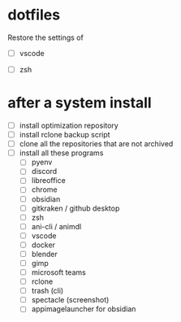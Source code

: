 # dotfiles
Restore the settings of

- [ ] vscode
- [ ] zsh


# after a system install
- [ ] install optimization repository 
- [ ] install rclone backup script
- [ ] clone all the repositories that are not archived
- [ ] install all these programs
  - [ ] pyenv
  - [ ] discord
  - [ ] libreoffice
  - [ ] chrome
  - [ ] obsidian
  - [ ] gitkraken / github desktop
  - [ ] zsh
  - [ ] ani-cli / animdl
  - [ ] vscode
  - [ ] docker
  - [ ] blender
  - [ ] gimp
  - [ ] microsoft teams
  - [ ] rclone
  - [ ] trash (cli)
  - [ ] spectacle (screenshot)
  - [ ] appimagelauncher for obsidian
